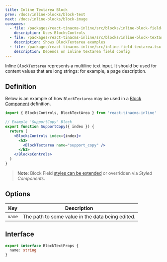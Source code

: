 ```yaml
---
title: Inline Textarea Block
prev: /docs/inline-blocks/block-text
next: /docs/inline-blocks/block-image
consumes:
  - file: /packages/react-tinacms-inline/src/blocks/inline-block-field-controls.tsx
    description: Uses BlocksControls
  - file: /packages/react-tinacms-inline/src/blocks/inline-block-textarea.tsx
    description: Shows BlockTextarea examples
  - file: /packages/react-tinacms-inline/src/inline-field-textarea.tsx
    description: Depends on inline textarea field config
---
```


Inline `BlockTextarea` represents a multiline text input. It should be used for content values that are long strings: for example, a page description.

## Definition

Below is an example of how `BlockTextarea` may be used in a [Block Component](/docs/inline-blocks#block-component) definition.

```jsx
import { BlocksControls, BlockTextArea } from 'react-tinacms-inline'

// Example 'SupportCopy' Block
export function SupportCopy({ index }) {
  return (
    <BlocksControls index={index}>
      <h3>
        <BlockTextarea name="support_copy" />
      </h3>
    </BlocksControls>
  )
}
```

> **Note**: Block Field [styles can be extended](/docs/inline-editing#extending-inline-field-styles) or overridden via _Styled Components_.

## Options

| Key    | Description                                      |
| ------ | ------------------------------------------------ |
| `name` | The path to some value in the data being edited. |

## Interface

```typescript
export interface BlockTextProps {
  name: string
}
```
